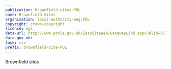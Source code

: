 ```yaml
---
publication: brownfield-sites-POL
name: Brownfield Sites
organisation: local-authority-eng:POL
copyright: crown-copyright
licence: ogl
data-url: http://www.poole.gov.uk/EasySiteWeb/GatewayLink.aspx?alId=37772
data-gov-uk: 
task: csv
prefix: brownfield-site-POL
---
```


Brownfield sites

